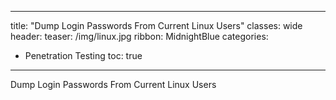 
---
title:  "Dump Login Passwords From Current Linux Users"
classes: wide
header:
  teaser: /img/linux.jpg
ribbon: MidnightBlue
categories:
  - Penetration Testing 
toc: true
---


Dump Login Passwords From Current Linux Users
